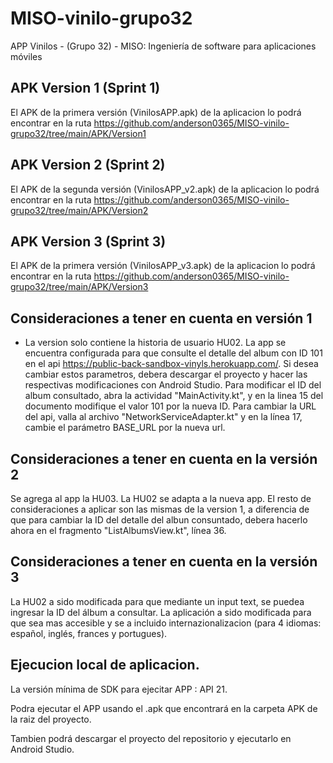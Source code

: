 # MISO-vinilo-grupo32
APP Vinilos - (Grupo 32) - MISO: Ingeniería de software para aplicaciones móviles

## APK Version 1 (Sprint 1)
El APK de la primera versión (VinilosAPP.apk) de la aplicacion lo podrá encontrar en la ruta https://github.com/anderson0365/MISO-vinilo-grupo32/tree/main/APK/Version1

## APK Version 2 (Sprint 2)
El APK de la segunda versión (VinilosAPP_v2.apk) de la aplicacion lo podrá encontrar en la ruta  https://github.com/anderson0365/MISO-vinilo-grupo32/tree/main/APK/Version2

## APK Version 3 (Sprint 3)
El APK de la primera versión (VinilosAPP_v3.apk) de la aplicacion lo podrá encontrar en la ruta  https://github.com/anderson0365/MISO-vinilo-grupo32/tree/main/APK/Version3

## Consideraciones a tener en cuenta en versión 1
* La version solo contiene la historia de usuario HU02. La app se encuentra configurada para que consulte el detalle del album con ID 101 en el api https://public-back-sandbox-vinyls.herokuapp.com/. Si desea cambiar estos parametros, debera descargar el proyecto y hacer las respectivas modificaciones con Android Studio. Para modificar el ID del album consultado, abra la actividad "MainActivity.kt", y en la linea 15 del documento modifique el valor 101 por la nueva ID. Para cambiar la URL del api, valla al archivo "NetworkServiceAdapter.kt" y en la línea 17, cambie el parámetro BASE_URL por la nueva url.

## Consideraciones a tener en cuenta en la versión 2
Se agrega al app la HU03. La HU02 se adapta a la nueva app. El resto de consideraciones a aplicar son las mismas de la version 1, a diferencia de que para cambiar la ID del detalle del albun consuntado, debera hacerlo ahora en el fragmento "ListAlbumsView.kt", línea 36.

## Consideraciones a tener en cuenta en la versión 3
La HU02 a sido modificada para que mediante un input text, se puedea ingresar la ID del álbum a consultar. La aplicación a sido modificada para que sea mas accesible y se a incluido internazionalizacion (para 4 idiomas: español, inglés, frances y portugues). 

## Ejecucion local de aplicacion.
La versión mínima de SDK para ejecitar APP : API 21.

Podra ejecutar el APP usando el .apk que encontrará en la carpeta APK de la raiz del proyecto.

Tambien podrá descargar el proyecto del repositorio y ejecutarlo en Android Studio.
